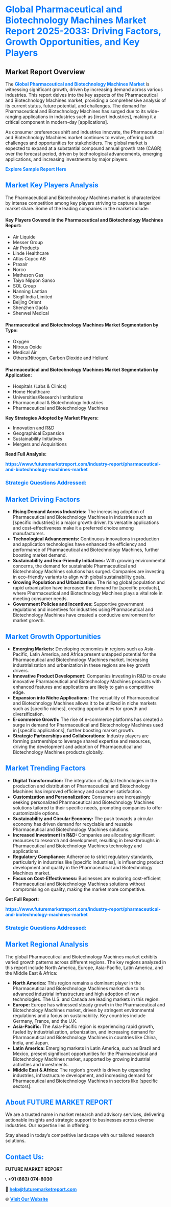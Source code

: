 <h1 style="color: #007BFF;">Global Pharmaceutical and Biotechnology Machines Market Report 2025-2033: Driving Factors, Growth Opportunities, and Key Players</h1>

<section id="overview">
<h2>Market Report Overview</h2>
<p>The <a href="https://www.futuremarketreport.com/industry-report/pharmaceutical-and-biotechnology-machines-market" style="color: #007BFF; text-decoration: none;"><strong>Global Pharmaceutical and Biotechnology Machines Market</strong></a> is witnessing significant growth, driven by increasing demand across various industries. This report delves into the key aspects of the Pharmaceutical and Biotechnology Machines market, providing a comprehensive analysis of its current status, future potential, and challenges. The demand for Pharmaceutical and Biotechnology Machines has surged due to its wide-ranging applications in industries such as [insert industries], making it a critical component in modern-day [applications].</p>
<p>As consumer preferences shift and industries innovate, the Pharmaceutical and Biotechnology Machines market continues to evolve, offering both challenges and opportunities for stakeholders. The global market is expected to expand at a substantial compound annual growth rate (CAGR) over the forecast period, driven by technological advancements, emerging applications, and increasing investments by major players.</p>
</section>

<section id="overview">
<p><a href="https://www.futuremarketreport.com/request-sample/reportId=125193" style="color: #007BFF; text-decoration: none;"><strong>Explore Sample Report Here</strong></a></p>
</section>

<section id="key-players">
<h2 style="color: #007BFF;">Market Key Players Analysis</h2>
<p>The Pharmaceutical and Biotechnology Machines market is characterized by intense competition among key players striving to capture a larger market share. Some of the leading companies in the market include:</p>
<h4>Key Players Covered in the Pharmaceutical and Biotechnology Machines Report:</h4>
<ul><li>Air Liquide</li><li>Messer Group</li><li>Air Products</li><li>Linde Healthcare</li><li>Atlas Copco AB</li><li>Praxair</li><li>Norco</li><li>Matheson Gas</li><li>Taiyo Nippon Sanso</li><li>SOL Group</li><li>Nanning Lantian</li><li>Sicgil India Limited</li><li>Beijing Orient</li><li>Shenzhen Gaofa</li><li>Shenwei Medical</li></ul>
<h4>Pharmaceutical and Biotechnology Machines Market Segmentation by Type:</h4>
<ul><li>Oxygen</li><li>Nitrous Oxide</li><li>Medical Air</li><li>Others(Nitrogen, Carbon Dioxide and Helium)</li></ul>

<h4>Pharmaceutical and Biotechnology Machines Market Segmentation by Application:</h4>
<ul><li>Hospitals (Labs &amp; Clinics)</li><li>Home Healthcare</li><li>Universities/Research Institutions</li><li>Pharmaceutical &amp; Biotechnology Industries</li><li>Pharmaceutical and Biotechnology Machines</li></ul>
<p><strong>Key Strategies Adopted by Market Players:</strong></p>
<ul>
<li>Innovation and R&D</li>
<li>Geographical Expansion</li>
<li>Sustainability Initiatives</li>
<li>Mergers and Acquisitions</li>
</ul>
</section>

<section>
<p><strong>Read Full Analysis: </strong></p><a href="https://www.futuremarketreport.com/industry-report/pharmaceutical-and-biotechnology-machines-market" style="color: #007BFF; text-decoration: none;"><strong>https://www.futuremarketreport.com/industry-report/pharmaceutical-and-biotechnology-machines-market</strong></a>
<h3 style="color: #007BFF;">Strategic Questions Addressed:</h3>
</section>

<section id="driving-factors">
<h2 style="color: #007BFF;">Market Driving Factors</h2>
<ul>
<li><strong>Rising Demand Across Industries:</strong> The increasing adoption of Pharmaceutical and Biotechnology Machines in industries such as [specific industries] is a major growth driver. Its versatile applications and cost-effectiveness make it a preferred choice among manufacturers.</li>
<li><strong>Technological Advancements:</strong> Continuous innovations in production and application technologies have enhanced the efficiency and performance of Pharmaceutical and Biotechnology Machines, further boosting market demand.</li>
<li><strong>Sustainability and Eco-Friendly Initiatives:</strong> With growing environmental concerns, the demand for sustainable Pharmaceutical and Biotechnology Machines solutions has surged. Companies are investing in eco-friendly variants to align with global sustainability goals.</li>
<li><strong>Growing Population and Urbanization:</strong> The rising global population and rapid urbanization have increased the demand for [specific products], where Pharmaceutical and Biotechnology Machines plays a vital role in meeting consumer needs.</li>
<li><strong>Government Policies and Incentives:</strong> Supportive government regulations and incentives for industries using Pharmaceutical and Biotechnology Machines have created a conducive environment for market growth.</li>
</ul>
</section>

<section id="growth-opportunities">
<h2 style="color: #007BFF;">Market Growth Opportunities</h2>
<ul>
<li><strong>Emerging Markets:</strong> Developing economies in regions such as Asia-Pacific, Latin America, and Africa present untapped potential for the Pharmaceutical and Biotechnology Machines market. Increasing industrialization and urbanization in these regions are key growth drivers.</li>
<li><strong>Innovative Product Development:</strong> Companies investing in R&D to create innovative Pharmaceutical and Biotechnology Machines products with enhanced features and applications are likely to gain a competitive edge.</li>
<li><strong>Expansion into Niche Applications:</strong> The versatility of Pharmaceutical and Biotechnology Machines allows it to be utilized in niche markets such as [specific niches], creating opportunities for growth and diversification.</li>
<li><strong>E-commerce Growth:</strong> The rise of e-commerce platforms has created a surge in demand for Pharmaceutical and Biotechnology Machines used in [specific applications], further boosting market growth.</li>
<li><strong>Strategic Partnerships and Collaborations:</strong> Industry players are forming partnerships to leverage shared expertise and resources, driving the development and adoption of Pharmaceutical and Biotechnology Machines products globally.</li>
</ul>
</section>

<section id="trending-factors">
<h2 style="color: #007BFF;">Market Trending Factors</h2>
<ul>
<li><strong>Digital Transformation:</strong> The integration of digital technologies in the production and distribution of Pharmaceutical and Biotechnology Machines has improved efficiency and customer satisfaction.</li>
<li><strong>Customization and Personalization:</strong> Consumers are increasingly seeking personalized Pharmaceutical and Biotechnology Machines solutions tailored to their specific needs, prompting companies to offer customizable options.</li>
<li><strong>Sustainability and Circular Economy:</strong> The push towards a circular economy has driven demand for recyclable and reusable Pharmaceutical and Biotechnology Machines solutions.</li>
<li><strong>Increased Investment in R&D:</strong> Companies are allocating significant resources to research and development, resulting in breakthroughs in Pharmaceutical and Biotechnology Machines technology and applications.</li>
<li><strong>Regulatory Compliance:</strong> Adherence to strict regulatory standards, particularly in industries like [specific industries], is influencing product development and quality in the Pharmaceutical and Biotechnology Machines market.</li>
<li><strong>Focus on Cost-Effectiveness:</strong> Businesses are exploring cost-efficient Pharmaceutical and Biotechnology Machines solutions without compromising on quality, making the market more competitive.</li>
</ul>
</section>

<section>
<p><strong>Get Full Report: </strong></p><a href="https://www.futuremarketreport.com/industry-report/pharmaceutical-and-biotechnology-machines-market" style="color: #007BFF; text-decoration: none;"><strong>https://www.futuremarketreport.com/industry-report/pharmaceutical-and-biotechnology-machines-market</strong></a>
<h3 style="color: #007BFF;">Strategic Questions Addressed:</h3>
</section>


<section id="regional-analysis">
<h2 style="color: #007BFF;">Market Regional Analysis</h2>
<p>The global Pharmaceutical and Biotechnology Machines market exhibits varied growth patterns across different regions. The key regions analyzed in this report include North America, Europe, Asia-Pacific, Latin America, and the Middle East & Africa:</p>
<ul>
<li><strong>North America:</strong> This region remains a dominant player in the Pharmaceutical and Biotechnology Machines market due to its advanced industrial infrastructure and high adoption of new technologies. The U.S. and Canada are leading markets in this region.</li>
<li><strong>Europe:</strong> Europe has witnessed steady growth in the Pharmaceutical and Biotechnology Machines market, driven by stringent environmental regulations and a focus on sustainability. Key countries include Germany, France, and the U.K.</li>
<li><strong>Asia-Pacific:</strong> The Asia-Pacific region is experiencing rapid growth, fueled by industrialization, urbanization, and increasing demand for Pharmaceutical and Biotechnology Machines in countries like China, India, and Japan.</li>
<li><strong>Latin America:</strong> Emerging markets in Latin America, such as Brazil and Mexico, present significant opportunities for the Pharmaceutical and Biotechnology Machines market, supported by growing industrial activities and investments.</li>
<li><strong>Middle East & Africa:</strong> The region’s growth is driven by expanding industries, infrastructure development, and increasing demand for Pharmaceutical and Biotechnology Machines in sectors like [specific sectors].</li>
</ul>
</section>

<footer>
<h2 style="color: #007BFF;">About FUTURE MARKET REPORT</h2>
<p>We are a trusted name in market research and advisory services, delivering actionable insights and strategic support to businesses across diverse industries. Our expertise lies in offering:</p>

<p>Stay ahead in today’s competitive landscape with our tailored research solutions.</p>

<h2 style="color: #007BFF;">Contact Us:</h2>
<p><strong>FUTURE MARKET REPORT</strong></p>
<p>📞 <strong>+91 (883) 074-8030</strong></p>
<p>📧 <strong><a href="mailto:help@futuremarketreport.com" style="color: #007BFF;">help@futuremarketreport.com</a></strong></p>
<p>🌐 <strong><a href="https://www.futuremarketreport.com/" style="color: #007BFF;">Visit Our Website</a></strong></p>
</footer>